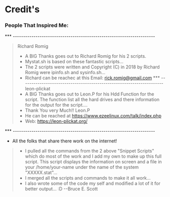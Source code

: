 
# Credit's
### People That Inspired Me:

*** ---------------------------------------------------------------------
>Richard Romig 
> * A BIG Thanks goes out to Richard Romig for his 2 scripts.
> * Mystat.sh is based on these fantastic scripts...
> * The 2 scripts were written and Copyright (C) in 2018 by Richard Romig were
ipinfo.sh and sysinfo.sh...
> *	Richard can be reachec at this Email: rick.romig@gmail.com
*** ---------------------------------------------------------------------
>leon-plickat
> * A BIG Thanks goes out to Leon.P for his Hdd Function for the script.
 The function list all the hard drives and there information for the output
 for the script....
> * Thank You very Much!! Leon.P
> *  He can be reached at https://www.ezeelinux.com/talk/index.php
> *  Web: https://leon-plickat.org/

*** ---------------------------------------------------------------------
* All the folks that share there work on the internet!
> *  I pulled all the commands from the 2 above "Snippet Scripts" which do most of the work 
 and I add my own to make up this full script. This script displays the information on screen
 and a file in your /home/your-name under the name of the system "XXXXX.stat"...
> *  I merged all the scripts and commands to make it all work...
> *  I also wrote some of the code my self and modified a lot of it for better output... :D --Bruce E. Scott
